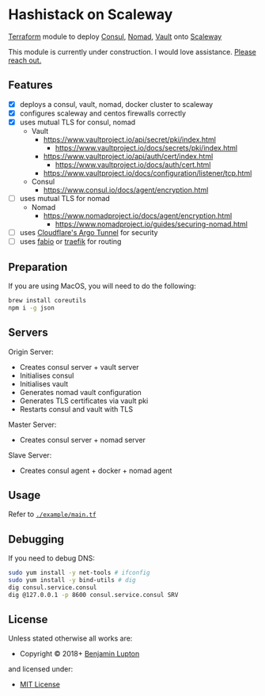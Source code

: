 # Hashistack on Scaleway

[Terraform](https://www.terraform.io) module to deploy [Consul](https://www.consul.io), [Nomad](https://www.nomadproject.io), [Vault](https://www.vaultproject.io) onto [Scaleway](https://www.scaleway.com)

This module is currently under construction. I would love assistance. [Please reach out.](https://balupton.com/meet)

## Features

- [x] deploys a consul, vault, nomad, docker cluster to scaleway
- [x] configures scaleway and centos firewalls correctly
- [x] uses mutual TLS for consul, nomad
    - Vault
        - https://www.vaultproject.io/api/secret/pki/index.html
            - https://www.vaultproject.io/docs/secrets/pki/index.html
        - https://www.vaultproject.io/api/auth/cert/index.html
            - https://www.vaultproject.io/docs/auth/cert.html
        - https://www.vaultproject.io/docs/configuration/listener/tcp.html
    - Consul
        - https://www.consul.io/docs/agent/encryption.html
- [ ] uses mutual TLS for nomad
    - Nomad
        - https://www.nomadproject.io/docs/agent/encryption.html
            - https://www.nomadproject.io/guides/securing-nomad.html
- [ ] uses [Cloudflare's Argo Tunnel](https://www.cloudflare.com/products/argo-tunnel/) for security
- [ ] uses [fabio](https://github.com/fabiolb/fabio) or [traefik](https://github.com/containous/traefik) for routing

## Preparation

If you are using MacOS, you will need to do the following:

``` bash
brew install coreutils
npm i -g json
```

## Servers

Origin Server:

- Creates consul server + vault server
- Initialises consul
- Initialises vault
- Generates nomad vault configuration
- Generates TLS certificates via vault pki
- Restarts consul and vault with TLS

Master Server:

- Creates consul server + nomad server

Slave Server:

- Creates consul agent + docker + nomad agent


## Usage

Refer to [`./example/main.tf`](https://github.com/bevry/terraform-scaleway-hashistack/blob/master/example/main.tf)


## Debugging

If you need to debug DNS:

``` bash
sudo yum install -y net-tools # ifconfig
sudo yum install -y bind-utils # dig
dig consul.service.consul
dig @127.0.0.1 -p 8600 consul.service.consul SRV
```

<!-- LICENSE/ -->

## License

Unless stated otherwise all works are:

- Copyright &copy; 2018+ [Benjamin Lupton](https://balupton.com)

and licensed under:

- [MIT License](http://spdx.org/licenses/MIT.html)

<!-- /LICENSE -->
